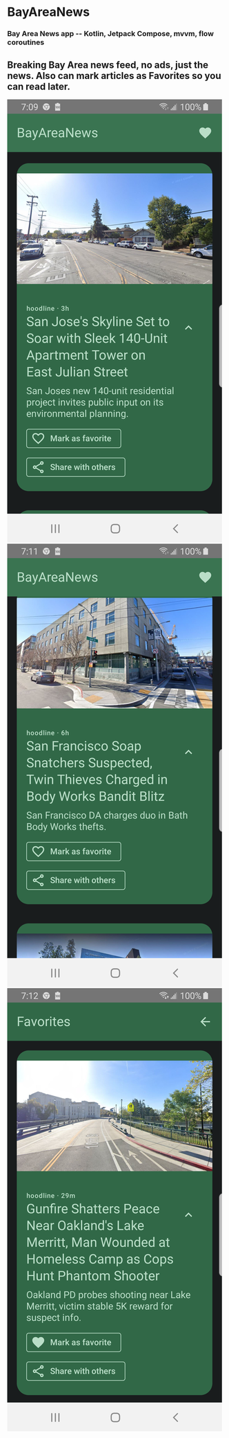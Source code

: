 # BayAreaNews
### Bay Area News app -- Kotlin, Jetpack Compose, mvvm, flow coroutines

## Breaking Bay Area news feed, no ads, just the news.  Also can mark articles as Favorites so you can read later.

<img src="external/screenshot_rss_1.png"/>


<img src="external/screenshot_rss_2.png"/>


<img src="external/screenshot_faves_1.png"/>



